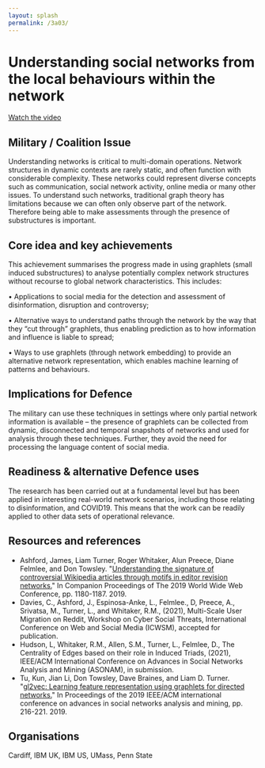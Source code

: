 ```yaml
---
layout: splash
permalink: /3a03/
---
```


# Understanding social networks from the local behaviours within the network

[Watch the video](https://ibm.box.com/v/Showcase-3a03-video)

## Military / Coalition Issue
Understanding networks is critical to multi-domain operations. Network structures in dynamic contexts are rarely static, and often function with considerable complexity. These networks could represent diverse concepts such as communication, social network activity, online media or many other issues. To understand such networks, traditional graph theory has limitations because we can often only observe part of the network. Therefore being able to make assessments through the presence of substructures is important. 

## Core idea and key achievements
This achievement summarises the progress made in using graphlets (small induced substructures) to analyse potentially complex network structures without recourse to global network characteristics. This includes:

•	Applications to social media for the detection and assessment of disinformation, disruption and controversy;

•	Alternative ways to understand paths through the network by the way that they “cut through” graphlets, thus enabling prediction as to how information and influence is liable to spread;

•	Ways to use graphlets (through network embedding) to provide an alternative network representation, which enables machine learning of patterns and behaviours.  



## Implications for Defence
The military can use these techniques in settings where only partial network information is available – the presence of graphlets can be collected from dynamic, disconnected and temporal snapshots of networks and used for analysis through these techniques. Further, they avoid the need for processing the language content of social media.

## Readiness & alternative Defence uses
The research has been carried out at a fundamental level but has been applied in interesting real-world network scenarios, including those relating to disinformation, and COVID19. This means that the work can be readily applied to other data sets of operational relevance. 
<!-- ![image info](/dais/achievements/images/1a02_figure1.jpg) -->

## Resources and references
* Ashford, James, Liam Turner, Roger Whitaker, Alun Preece, Diane Felmlee, and Don Towsley. "[Understanding the signature of controversial Wikipedia articles through motifs in editor revision networks.](/doc-3601/)" In Companion Proceedings of The 2019 World Wide Web Conference, pp. 1180-1187. 2019.
* Davies, C., Ashford, J., Espinosa-Anke, L., Felmlee., D, Preece, A.,  Srivatsa, M., Turner, L.,  and Whitaker, R.M., (2021), 
Multi-Scale User Migration on Reddit, Workshop on Cyber Social Threats, International Conference on Web and Social Media (ICWSM), accepted for publication.
* Hudson, L, Whitaker, R.M., Allen, S.M., Turner, L., Felmlee, D., 
The Centrality of Edges based on their role in Induced Triads, (2021), IEEE/ACM International Conference on Advances in Social Networks Analysis and Mining (ASONAM), in submission. 
* Tu, Kun, Jian Li, Don Towsley, Dave Braines, and Liam D. Turner. "[gl2vec: Learning feature representation using graphlets for directed networks.](/doc-4826/)" In Proceedings of the 2019 IEEE/ACM international conference on advances in social networks analysis and mining, pp. 216-221. 2019.


## Organisations
Cardiff, IBM UK, IBM US, UMass, Penn State


